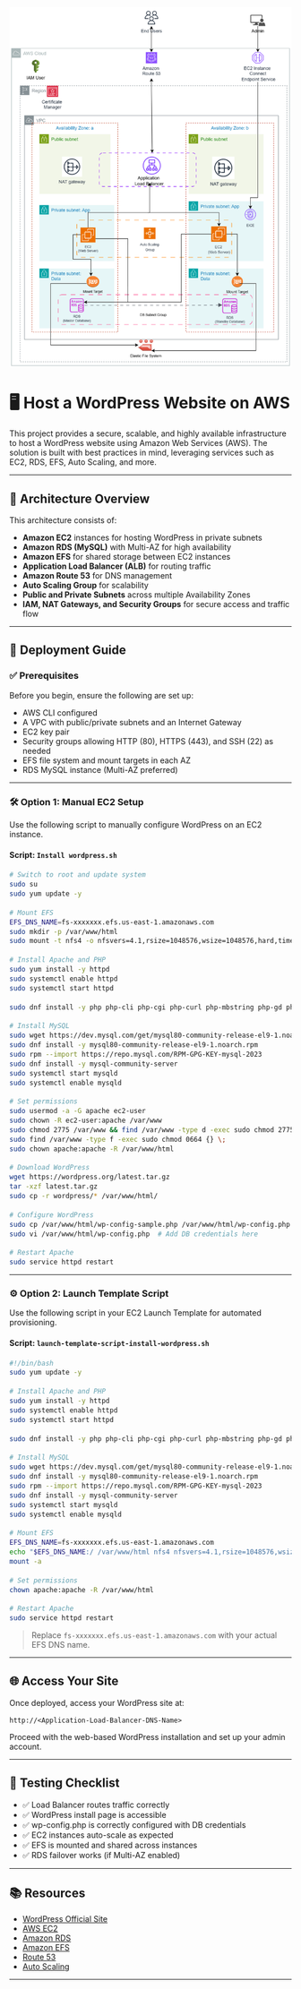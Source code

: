 ![Alt Text](/WordPress-On-AWS.drawio.png)
# 🖥️ Host a WordPress Website on AWS

This project provides a secure, scalable, and highly available infrastructure to host a WordPress website using Amazon Web Services (AWS). The solution is built with best practices in mind, leveraging services such as EC2, RDS, EFS, Auto Scaling, and more.

---

## 📌 Architecture Overview

This architecture consists of:

- **Amazon EC2** instances for hosting WordPress in private subnets
- **Amazon RDS (MySQL)** with Multi-AZ for high availability
- **Amazon EFS** for shared storage between EC2 instances
- **Application Load Balancer (ALB)** for routing traffic
- **Amazon Route 53** for DNS management
- **Auto Scaling Group** for scalability
- **Public and Private Subnets** across multiple Availability Zones
- **IAM, NAT Gateways, and Security Groups** for secure access and traffic flow

---

## 🚀 Deployment Guide

### ✅ Prerequisites

Before you begin, ensure the following are set up:

- AWS CLI configured
- A VPC with public/private subnets and an Internet Gateway
- EC2 key pair
- Security groups allowing HTTP (80), HTTPS (443), and SSH (22) as needed
- EFS file system and mount targets in each AZ
- RDS MySQL instance (Multi-AZ preferred)

---

### 🛠️ Option 1: Manual EC2 Setup

Use the following script to manually configure WordPress on an EC2 instance.

#### Script: `Install wordpress.sh`

```bash
# Switch to root and update system
sudo su
sudo yum update -y

# Mount EFS
EFS_DNS_NAME=fs-xxxxxxx.efs.us-east-1.amazonaws.com
sudo mkdir -p /var/www/html
sudo mount -t nfs4 -o nfsvers=4.1,rsize=1048576,wsize=1048576,hard,timeo=600,retrans=2,noresvport "$EFS_DNS_NAME":/ /var/www/html

# Install Apache and PHP
sudo yum install -y httpd
sudo systemctl enable httpd
sudo systemctl start httpd

sudo dnf install -y php php-cli php-cgi php-curl php-mbstring php-gd php-mysqlnd php-gettext php-json php-xml php-fpm php-intl php-zip php-bcmath php-ctype php-fileinfo php-openssl php-pdo php-tokenizer

# Install MySQL
sudo wget https://dev.mysql.com/get/mysql80-community-release-el9-1.noarch.rpm
sudo dnf install -y mysql80-community-release-el9-1.noarch.rpm
sudo rpm --import https://repo.mysql.com/RPM-GPG-KEY-mysql-2023
sudo dnf install -y mysql-community-server
sudo systemctl start mysqld
sudo systemctl enable mysqld

# Set permissions
sudo usermod -a -G apache ec2-user
sudo chown -R ec2-user:apache /var/www
sudo chmod 2775 /var/www && find /var/www -type d -exec sudo chmod 2775 {} \;
sudo find /var/www -type f -exec sudo chmod 0664 {} \;
sudo chown apache:apache -R /var/www/html

# Download WordPress
wget https://wordpress.org/latest.tar.gz
tar -xzf latest.tar.gz
sudo cp -r wordpress/* /var/www/html/

# Configure WordPress
sudo cp /var/www/html/wp-config-sample.php /var/www/html/wp-config.php
sudo vi /var/www/html/wp-config.php  # Add DB credentials here

# Restart Apache
sudo service httpd restart
```

---

### ⚙️ Option 2: Launch Template Script

Use the following script in your EC2 Launch Template for automated provisioning.

#### Script: `launch-template-script-install-wordpress.sh`

```bash
#!/bin/bash
sudo yum update -y

# Install Apache and PHP
sudo yum install -y httpd
sudo systemctl enable httpd
sudo systemctl start httpd

sudo dnf install -y php php-cli php-cgi php-curl php-mbstring php-gd php-mysqlnd php-gettext php-json php-xml php-fpm php-intl php-zip php-bcmath php-ctype php-fileinfo php-openssl php-pdo php-tokenizer

# Install MySQL
sudo wget https://dev.mysql.com/get/mysql80-community-release-el9-1.noarch.rpm
sudo dnf install -y mysql80-community-release-el9-1.noarch.rpm
sudo rpm --import https://repo.mysql.com/RPM-GPG-KEY-mysql-2023
sudo dnf install -y mysql-community-server
sudo systemctl start mysqld
sudo systemctl enable mysqld

# Mount EFS
EFS_DNS_NAME=fs-xxxxxxx.efs.us-east-1.amazonaws.com
echo "$EFS_DNS_NAME:/ /var/www/html nfs4 nfsvers=4.1,rsize=1048576,wsize=1048576,hard,timeo=600,retrans=2 0 0" >> /etc/fstab
mount -a

# Set permissions
chown apache:apache -R /var/www/html

# Restart Apache
sudo service httpd restart
```

> Replace `fs-xxxxxxx.efs.us-east-1.amazonaws.com` with your actual EFS DNS name.

---

## 🌐 Access Your Site

Once deployed, access your WordPress site at:

```
http://<Application-Load-Balancer-DNS-Name>
```

Proceed with the web-based WordPress installation and set up your admin account.

---

## 🧪 Testing Checklist

- ✅ Load Balancer routes traffic correctly
- ✅ WordPress install page is accessible
- ✅ wp-config.php is correctly configured with DB credentials
- ✅ EC2 instances auto-scale as expected
- ✅ EFS is mounted and shared across instances
- ✅ RDS failover works (if Multi-AZ enabled)

---

## 📚 Resources

- [WordPress Official Site](https://wordpress.org)
- [AWS EC2](https://aws.amazon.com/ec2/)
- [Amazon RDS](https://aws.amazon.com/rds/)
- [Amazon EFS](https://aws.amazon.com/efs/)
- [Route 53](https://aws.amazon.com/route53/)
- [Auto Scaling](https://aws.amazon.com/autoscaling/)

---

